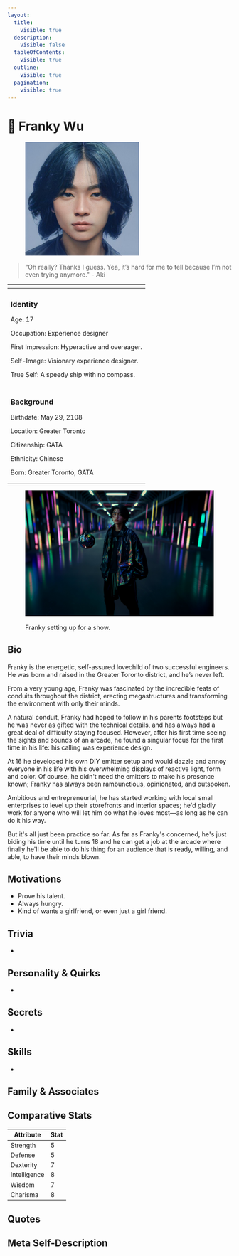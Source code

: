 ```yaml
---
layout:
  title:
    visible: true
  description:
    visible: false
  tableOfContents:
    visible: true
  outline:
    visible: true
  pagination:
    visible: true
---
```


# 👤 Franky Wu

<figure><img src="../../.gitbook/assets/0507f48fdc12b62d74d32dcb4371.jpeg" alt="" width="256"><figcaption></figcaption></figure>

> “Oh really? Thanks I guess. Yea, it’s hard for me to tell because I’m not even trying anymore." - Aki

<table data-card-size="large" data-view="cards"><thead><tr><th></th></tr></thead><tbody><tr><td><h3>Identity</h3><p>Age: 17</p><p>Occupation: Experience designer</p><p>First Impression: Hyperactive and overeager.</p><p>Self-Image: Visionary experience designer.</p><p>True Self: A speedy ship with no compass.<br></p></td></tr><tr><td><h3>Background</h3><p>Birthdate: May 29, 2108</p><p>Location: Greater Toronto</p><p>Citizenship: GATA</p><p>Ethnicity: Chinese</p><p>Born: Greater Toronto, GATA</p></td></tr></tbody></table>

<figure><img src="../../.gitbook/assets/magnific-xINQrUMQKfxlwBaz0J6V-nomoney420_young_chinese_teen_male_holding_a_chrome_ball_in_his_885e817b-3074-4c65-92ee-36e3246c31d0.jpeg" alt="" width="563"><figcaption><p>Franky setting up for a show.</p></figcaption></figure>

## Bio

Franky is the energetic, self-assured lovechild of two successful engineers. He was born and raised in the Greater Toronto district, and he’s never left.

From a very young age, Franky was fascinated by the incredible feats of conduits throughout the district, erecting megastructures and transforming the environment with only their minds.

A natural conduit, Franky had hoped to follow in his parents footsteps but he was never as gifted with the technical details, and has always had a great deal of difficulty staying focused. However, after his first time seeing the sights and sounds of an arcade, he found a singular focus for the first time in his life: his calling was experience design.

At 16 he developed his own DIY emitter setup and would dazzle and annoy everyone in his life with his overwhelming displays of reactive light, form and color. Of course, he didn't need the emitters to make his presence known; Franky has always been rambunctious, opinionated, and outspoken.

Ambitious and entrepreneurial, he has started working with local small enterprises to level up their storefronts and interior spaces; he'd gladly work for anyone who will let him do what he loves most—as long as he can do it his way.

But it's all just been practice so far. As far as Franky's concerned, he's just biding his time until he turns 18 and he can get a job at the arcade where finally he'll be able to do his thing for an audience that is ready, willing, and able, to have their minds blown.

## Motivations

* Prove his talent.
* Always hungry.
* Kind of wants a girlfriend, or even just a girl friend.

## Trivia

*

## **Personality & Quirks**

*

## Secrets

*

## Skills

*

## Family & Associates

## Comparative Stats

| Attribute    | Stat |
| ------------ | ---- |
| Strength     | 5    |
| Defense      | 5    |
| Dexterity    | 7    |
| Intelligence | 8    |
| Wisdom       | 7    |
| Charisma     | 8    |

## Quotes

>

## Meta Self-Description

